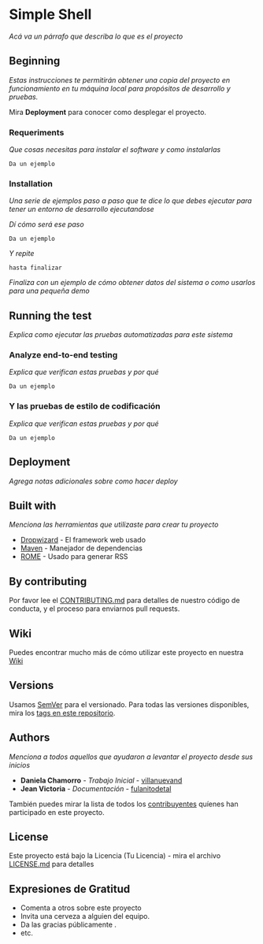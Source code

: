 # Simple Shell

_Acá va un párrafo que describa lo que es el proyecto_

## Beginning

_Estas instrucciones te permitirán obtener una copia del proyecto en funcionamiento en tu máquina local para propósitos de desarrollo y pruebas._

Mira **Deployment** para conocer como desplegar el proyecto.

### Requeriments

_Que cosas necesitas para instalar el software y como instalarlas_

```
Da un ejemplo
```

### Installation

_Una serie de ejemplos paso a paso que te dice lo que debes ejecutar para tener un entorno de desarrollo ejecutandose_

_Dí cómo será ese paso_

```
Da un ejemplo
```

_Y repite_

```
hasta finalizar
```

_Finaliza con un ejemplo de cómo obtener datos del sistema o como usarlos para una pequeña demo_

## Running the test

_Explica como ejecutar las pruebas automatizadas para este sistema_

### Analyze end-to-end testing

_Explica que verifican estas pruebas y por qué_

```
Da un ejemplo
```

### Y las pruebas de estilo de codificación 

_Explica que verifican estas pruebas y por qué_

```
Da un ejemplo
```

## Deployment 

_Agrega notas adicionales sobre como hacer deploy_

## Built with

_Menciona las herramientas que utilizaste para crear tu proyecto_

* [Dropwizard](http://www.dropwizard.io/1.0.2/docs/) - El framework web usado
* [Maven](https://maven.apache.org/) - Manejador de dependencias
* [ROME](https://rometools.github.io/rome/) - Usado para generar RSS

## By contributing

Por favor lee el [CONTRIBUTING.md](https://gist.github.com/villanuevand/xxxxxx) para detalles de nuestro código de conducta, y el proceso para enviarnos pull requests.

## Wiki

Puedes encontrar mucho más de cómo utilizar este proyecto en nuestra [Wiki](https://github.com/tu/proyecto/wiki)
## Versions

Usamos [SemVer](http://semver.org/) para el versionado. Para todas las versiones disponibles, mira los [tags en este repositorio](https://github.com/tu/proyecto/tags).

## Authors

_Menciona a todos aquellos que ayudaron a levantar el proyecto desde sus inicios_

* **Daniela Chamorro** - *Trabajo Inicial* - [villanuevand](https://github.com/villanuevand)
* **Jean Victoria** - *Documentación* - [fulanitodetal](#fulanito-de-tal)

También puedes mirar la lista de todos los [contribuyentes](https://github.com/dalexach/simple_shell/graphs/contributors) quíenes han participado en este proyecto.

## License

Este proyecto está bajo la Licencia (Tu Licencia) - mira el archivo [LICENSE.md](LICENSE.md) para detalles

## Expresiones de Gratitud 

* Comenta a otros sobre este proyecto 
* Invita una cerveza  a alguien del equipo. 
* Da las gracias públicamente .
* etc.
